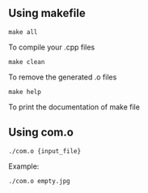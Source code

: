 ## Using makefile
```make all```

To compile your .cpp files

```make clean```

To remove the generated .o files

```make help```

To print the documentation of make file

## Using com.o

```./com.o {input_file}```

Example:

```./com.o empty.jpg```
